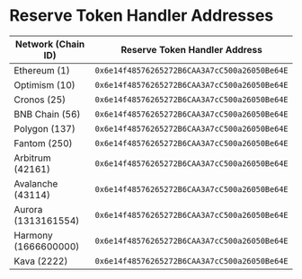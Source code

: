 # Reserve Token Handler Addresses

| Network (Chain ID)   | Reserve Token Handler Address                |
| -------------------- | -------------------------------------------- |
| Ethereum (1)         | `0x6e14f48576265272B6CAA3A7cC500a26050Be64E` |
| Optimism (10)        | `0x6e14f48576265272B6CAA3A7cC500a26050Be64E` |
| Cronos (25)          | `0x6e14f48576265272B6CAA3A7cC500a26050Be64E` |
| BNB Chain (56)       | `0x6e14f48576265272B6CAA3A7cC500a26050Be64E` |
| Polygon (137)        | `0x6e14f48576265272B6CAA3A7cC500a26050Be64E` |
| Fantom (250)         | `0x6e14f48576265272B6CAA3A7cC500a26050Be64E` |
| Arbitrum (42161)     | `0x6e14f48576265272B6CAA3A7cC500a26050Be64E` |
| Avalanche (43114)    | `0x6e14f48576265272B6CAA3A7cC500a26050Be64E` |
| Aurora (1313161554)  | `0x6e14f48576265272B6CAA3A7cC500a26050Be64E` |
| Harmony (1666600000) | `0x6e14f48576265272B6CAA3A7cC500a26050Be64E` |
| Kava (2222)          | `0x6e14f48576265272B6CAA3A7cC500a26050Be64E` |

